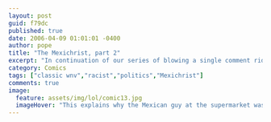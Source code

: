```yaml
---
layout: post
guid: f79dc
published: true
date: 2006-04-09 01:01:01 -0400
author: pope
title: "The Mexichrist, part 2"
excerpt: "In continuation of our series of blowing a single comment ridiculously out of proportion while also being horribly racially insensitive, we take a look at one interpretation of the Bible. Um, sort of. "
category: Comics
tags: ["classic wnv","racist","politics","Mexichrist"]
comments: true 
image:
  feature: assets/img/lol/comic13.jpg
  imageHover: "This explains why the Mexican guy at the supermarket was named Jesus!"
---
```


